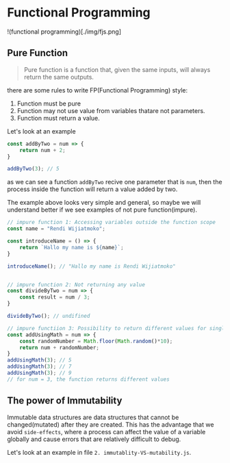 # Functional Programming
!(functional programming)[./img/fjs.png]
## Pure Function
> Pure function is a function that, given the same inputs, will always return the same outputs.

there are some rules to write FP(Functional Programming) style:
1. Function must be pure
2. Function may not use value from variables thatare not parameters.
3. Function must return a value.

Let's look at an example
```js
const addByTwo = num => {
    return num + 2;
}

addByTwo(3); // 5
```
as we can see a function `addByTwo` recive one parameter that is `num`, then the process inside the function will return a value added by two.

The example above looks very simple and general, so maybe we will understand better if we see examples of not pure function(impure).

```js 
// impure function 1: Accessing variables outside the function scope
const name = "Rendi Wijiatmoko";

const introduceName = () => {
    return `Hallo my name is ${name}`;
}

introduceName(); // "Hallo my name is Rendi Wijiatmoko"


// impure function 2: Not returning any value
const divideByTwo = num => {
    const result = num / 3;
}

divideByTwo(); // undifined

// impure functiion 3: Possibility to return different values for single input
const addUsingMath = num => {
    const randomNumber = Math.floor(Math.random()*10);
    return num + randomNumber;
}
addUsingMath(3); // 5
addUsingMath(3); // 7
addUsingMath(3); // 9
// for num = 3, the function returns different values

```

## The power of Immutability
Immutable data structures are data structures that cannot be changed(mutated) after they are created. This has the advantage that we avoid `side-effects`, where a process can affect the value of a variable globally and cause errors that are relatively difficult to debug.

Let's look at an example in file `2. immutablity-VS-mutability.js`.
